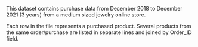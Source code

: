 This dataset contains purchase data from December 2018 to December 2021 (3 years) from a medium sized jewelry online store.

Each row in the file represents a purchased product. Several products from the same order/purchase are listed in separate lines and joined by Order_ID field.

